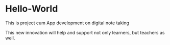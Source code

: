 # Hello-World
This is project cum App development on digital note taking

This new innovation will help and support not only learners, but teachers as well.
